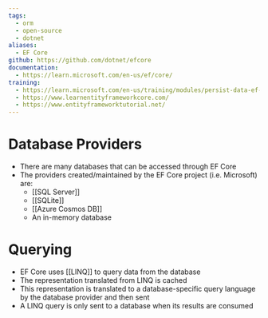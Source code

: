 ```yaml
---
tags:
  - orm
  - open-source
  - dotnet
aliases:
  - EF Core
github: https://github.com/dotnet/efcore
documentation:
  - https://learn.microsoft.com/en-us/ef/core/
training:
  - https://learn.microsoft.com/en-us/training/modules/persist-data-ef-core/
  - https://www.learnentityframeworkcore.com/
  - https://www.entityframeworktutorial.net/
---
```

# Database Providers
- There are many databases that can be accessed through EF Core
- The providers created/maintained by the EF Core project (i.e. Microsoft) are:
	- [[SQL Server]]
	- [[SQLite]]
	- [[Azure Cosmos DB]]
	- An in-memory database
# Querying
- EF Core uses [[LINQ]] to query data from the database
- The representation translated from LINQ is cached
- This representation is translated to a database-specific query language by the database provider and then sent
- A LINQ query is only sent to a database when its results are consumed